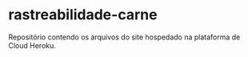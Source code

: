 # rastreabilidade-carne
Repositório contendo os arquivos do site hospedado na plataforma de Cloud Heroku.
